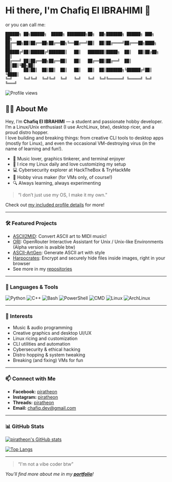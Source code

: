 # Hi there, I'm Chafiq El IBRAHIMI 👋
or you can call me:
```ASCII
██████╗ ██╗██████╗  █████╗ ████████╗██╗  ██╗███████╗ ██████╗ ███╗   ██╗
██╔══██╗██║██╔══██╗██╔══██╗╚══██╔══╝██║  ██║██╔════╝██╔═══██╗████╗  ██║
██████╔╝██║██████╔╝███████║   ██║   ███████║█████╗  ██║   ██║██╔██╗ ██║
██╔═══╝ ██║██╔══██╗██╔══██║   ██║   ██╔══██║██╔══╝  ██║   ██║██║╚██╗██║
██║     ██║██║  ██║██║  ██║   ██║   ██║  ██║███████╗╚██████╔╝██║ ╚████║
╚═╝     ╚═╝╚═╝  ╚═╝╚═╝  ╚═╝   ╚═╝   ╚═╝  ╚═╝╚══════╝ ╚═════╝ ╚═╝  ╚═══╝                                                                            
```                                                                                                                                                             
![Profile views](https://komarev.com/ghpvc/?username=piratheon&color=brightgreen)

## 👨‍💻 About Me

Hey, I’m **Chafiq El IBRAHIMI** — a student and passionate hobby developer.  
I’m a Linux/Unix enthusiast (I use ArchLinux, btw), desktop ricer, and a proud distro hopper.  
I love building and breaking things: from creative CLI tools to desktop apps (mostly for Linux), and even the occasional VM-destroying virus (in the name of learning and fun!).

- 🎵 Music lover, graphics tinkerer, and terminal enjoyer
- 🐧 I rice my Linux daily and love customizing my setup
- 💻 Cybersecurity explorer at HackTheBox & TryHackMe
- 🦠 Hobby virus maker (for VMs only, of course!)
- 🔍 Always learning, always experimenting

> “I don’t just use my OS, I make it my own.”

Check out [my included profile details](./about_me.md) for more!

---

### 🛠️ Featured Projects

- [ASCII2MID](https://github.com/piratheon/ASCII2MID): Convert ASCII art to MIDI music!
- [ORI](https://github.com/piratheon/ORI): OpenRouter Interactive Assistant for Unix / Unix-like Environments (Alpha version is avaible btw)
- [ASCII-ArtGen](https://github.com/piratheon/ASCII-ArtGen): Generate ASCII art with style
- [Harpocrates](https://github.com/piratheon/Harpocrates): Encrypt and securely hide files inside images, right in your browser
- See more in my [repositories](https://github.com/piratheon?tab=repositories)

---

### 🔧 Languages & Tools

![Python](https://img.shields.io/badge/Python-3776AB?style=for-the-badge&logo=python&logoColor=white)
![C++](https://img.shields.io/badge/C++-00599C?style=for-the-badge&logo=cplusplus&logoColor=white)
![Bash](https://img.shields.io/badge/Bash-121011?style=for-the-badge&logo=gnubash&logoColor=white)
![PowerShell](https://img.shields.io/badge/Powershell-5391FE?style=for-the-badge&logo=powershell&logoColor=white)
![CMD](https://img.shields.io/badge/CMD-000000?style=for-the-badge&logo=windows&logoColor=white)
![Linux](https://img.shields.io/badge/Linux-FCC624?style=for-the-badge&logo=linux&logoColor=black)
![ArchLinux](https://img.shields.io/badge/ArchLinux-1793D1?style=for-the-badge&logo=archlinux&logoColor=white)

---

### 🎸 Interests

- Music & audio programming
- Creative graphics and desktop UI/UX
- Linux ricing and customization
- CLI utilities and automation
- Cybersecurity & ethical hacking
- Distro hopping & system tweaking
- Breaking (and fixing) VMs for fun

---

### 📫 Connect with Me

- **Facebook:** [piratheon](https://facebook.com/piratheon)
- **Instagram:** [piratheon](https://instagram.com/piratheon)
- **Threads:** [piratheon](https://threads.net/@piratheon)
- **Email:** chafiq.dev@gmail.com

---

### 📊 GitHub Stats

[![piratheon's GitHub stats](https://github-readme-stats.vercel.app/api?username=piratheon&show_icons=true&theme=radical&hide_border=true&include_all_commits=true&count_private=true)](https://github.com/piratheon)

[![Top Langs](https://github-readme-stats.vercel.app/api/top-langs/?username=piratheon&layout=compact&theme=radical&hide_border=true)](https://github.com/piratheon)

---

> “I'm not a vibe coder btw”

_You’ll find more about me in my [**portfolio**](https://piratheon.github.io/piratheon/)!_
